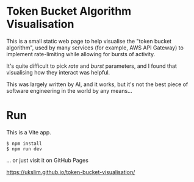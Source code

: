 # Token Bucket Algorithm Visualisation

This is a small static web page to help visualise the "token bucket algorithm", used by many
services (for example, AWS API Gateway) to implement rate-limiting while allowing for bursts of activity.

It's quite difficult to pick *rate* and *burst* parameters, and I found that visualising how they
interact was helpful.

This was largely written by AI, and it works, but it's not the 
best piece of software engineering in the world by any means...

# Run

This is a Vite app.

```
$ npm install 
$ npm run dev
```

... or just visit it on GitHub Pages

https://ukslim.github.io/token-bucket-visualisation/
